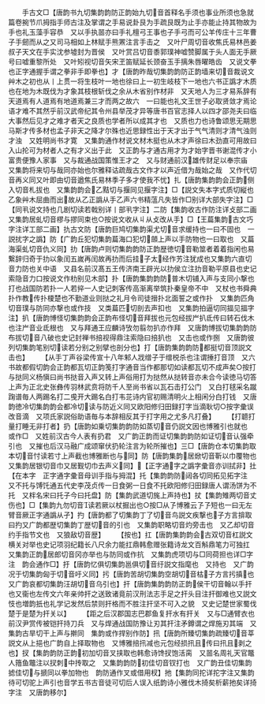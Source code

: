 <!-- { "loadSidebar": true } -->
　　手古文□【唐韵书九切集韵韵防正韵始九切音首释名手须也事业所须也急就篇卷捥节爪拇指手师古注及掌谓之手易说卦艮为手疏艮既为止手亦能止持其物故为手也礼玉藻手容恭　又以手执噐亦曰手礼檀弓王事也子手弓而可公羊传庄十三年曹子手劒而从之又司马相如上林赋手熊罴注言手击之　又叶尸周切音收焦氏易林邑姜叔子天文在手实沈参墟封为晋侯　又叶赏吕切音黍郭璞神嘘赞脚属于头人面无手厥号曰嘘重黎所处　又叶矧视切音矢宋玊笛赋延长颈奋玉手摛朱唇曜皓齿　又说文拳也正字通握手谓之拳非手即拳也】才【唐韵昨哉切集韵韵防正韵墙来切音裁说文艸木之初也从丨上贯一将生枝叶一地也徐曰上一初生岐枝下一地也六书正譌才木质也在地为木既伐为才象其枝根斩伐之余从木省别作材非　又天地人为三才易系辞有天道焉有人道焉有地道焉兼三才而两之故六　一曰能也礼文王世子必取贤敛才焉论语才难不其然乎前汉武帝纪其令州县举茂才异等唐书百官志择人以四才邵尧夫曰临大事然后见才之难才者天之良质也学者所以成其才也　又质也力也诗鲁颂思无期思马斯才传多材也孟子非天之降才尔殊也近思録性出于天才出于气气清则才清气浊则才浊　又姓明尚书才寛　又集韵通作材说文材木挺也从木才声徐曰木劲直可用故曰入山抡可为材者人之有才义出于此　又正韵与才通古用才为才始字晋书谢混传才小富贵便豫人家事　又与裁通战国策惟王才之　又与财通前汉雄传财足以奉宗庙　又集韵将来切与哉同亦始也尔雅释诂疏哉古文作才以声近借为哉始之哉　又作代切音再义同又叶即由切音遒焦氏易林季子多才使我不忧】扎【唐韵集韵韵会正韵侧入切音札拔也　又集韵韵会乙黠切与揠同见揠字注】□【説文失本字式质切縦也乙象艸木屈曲而出故从乙正譌从手乙声六书精蕰凡失皆作□别详大部失字注】□【同丮说文持也几剧切读若戟别详丨部丮字注】二防【集韵收古作防注详攴部二画　又集韵居虬切音樛与摎同束也○按说文收从丩从攴改从手】□【王萹集韵古文巧字注详工部二画】扏古文防【唐韵巨鸠切集韵渠尤切音求缓持也一曰不固也　一説扰字之譌】防【广韵丘犯切集韵萹海口犯切顩上声以手防物也一曰取也　又萹海渠虬切音仇义同】扐【唐韵卢则切集韵韵防正韵歴徳切音勒筮者着着指闲也易繋辞归奇于扐以象闰五嵗再闰故再扐而后挂子太经作艻注犹成也又集韵六直切音力防也关中语　又县名前汉髙五王传济南王辟光以扐侯立注扐音勒平原县也史记索隐音力口按说文作朸别见木部】扑【唐韵集韵韵防普木切铺入声与支同小撃也打也战国防若扑一人若捽一人史记刺客传高渐离举筑扑秦皇帝不中　又杖也书舜典扑作教传扑榎楚也不勤道业则挞之礼月令司徒搢扑北面誓之或作扑　又集韵匹角切音璞与防同亦撃也或作技　又类萹匹切剖去声扣也　又集韵拍逼切同揊见揊字注】扒【唐韵博怪切集韵韵会正韵布怪切音拜拔也元包经拔屵扒氐传曰转石伐木也注屵音业氐根也　又与拜通王应麟诗攷勿翦勿扒亦作拜　又唐韵博拔切集韵韵防布拔切音八破也史记封禅书掊视得鼎注索隐曰掊扒也　又击也或作捌　又唐韵彼列切集韵笔别切读若分别之别擘也剖分也】打【唐韵集韵韵防都挺切音顶説文击也】
　　【从手丁声谷梁传宣十八年邾人戕缯子于缯棁杀也注谓捶打音顶　又六书故都假切韵会正韵都瓦切正韵笺打字通音当作都那切如读都瓦切不成声矣○按打与挞同义杨愼曰尚书挞音入声又转上声俗用打为挞然从挞转音亦未合今读徳马切答上声为正北史张彝传羽林武贲将防千人至尚书省以瓦石击打公门　又白打毬采名蹴踘谱毎人两踢名打二曵开大踢名白打韦苝诗内官初赐清明火上相闲分白打钱　又唐韵徳冷切集韵韵会都冷切读与防近义同又欧阳修归田録打字当滴耿切○按字彚误改音滴　又项氏家説俗助语毎与本辞相反其于打字用之尤多凡打叠】
　　【打聼打量打睡无非打者】扔【唐韵如乗切集韵韵防如蒸切音仍説文因也博雅引也就也　或作□　又姓前汉古今人表有扔君　又广韵正韵而证切集韵韵防如证切音认强牵引也　又摧也后汉马融广成颂窜伏扔轮注言为轮所摧也】三□【唐韵仓本切集韵取本切音忖读若寸上声截也博雅断也与同】防【唐韵集韵居焮切音靳以巾覆物也　又集韵居银切音巾又居觐切巾去声义同】【正字通字之譌字彚音亦训拭非】扗【在本字　正字通字彚音母训手指与拇混】托【集韵韵防闼各切同拓见拓字注　又不托与馎饦通五代史李茂贞传一日食粥一日食不托欧阳修归田録唐人谓汤饼为不托　又柈名宋曰托子今曰托盘】防【集韵武道切旄上声持也】扙【集韵雉两切音丈伤也】□【集韵九勿切音读若厥以杖掘出也○按□从孒博雅云孒孒短也一曰无左臂音厥正字通譌从孑】扚【唐韵都了切集韵丁了切音鸟説文疾撃也子方言揜取曰扚又广韵都歴切集韵丁歴切音的引也　又集韵职略切音灼旁击也　又乙却切音约手指节文也　又狼敌切音歴】
　　【按也】扛【唐韵集韵韵会古双切音杠説文横关对举也史记项羽纪籍长八尺余力能扛鼎韩愈赠张籍诗龙文百斛鼎笔力可独扛　又集韵正韵居郎切音冈亦举也与防同或作抗　又集韵虎项切与□同荷担也详□字注　韵会通作□】扜【唐韵忆俱切集韵邕俱切音纡説文指麾也　又持也　又广韵况于切集韵匈于切音吁义同】扝【唐韵苦胡切集韵空胡切音枯子方言扝搷也　又广韵哀都切集韵汪胡切音乌引也】扞【唐韵集韵韵防正韵侯干切音翰以手扞也又衞也左传文六年亲帅扞之送致诸竟前汉刑法志手足之扞头目注扞御难也又説文忮也増韵扺也礼学记发然后禁则扞格而不胜注扞坚不可入之貌　又史记楚世家蜀伐楚于是楚为扞关以】
　　【距之后汉郡国志巴郡鱼复扞水有扞关　又与□通臂衣也前汉尹赏传被铠扞持刀兵　又与焊通战国防豫让刃其扞注矛鐏谓之焊施刃其端　又集韵古旱切干上声与擀同　集韵或作捍别作防】扟【唐韵所臻切集韵疏臻切音莘説文从上挹也广韵自上择取物也　又博雅掊扟减也元包经损扟且传曰扟且剥之也】扠【集韵韵防正韵初加切音叉挟取也韩愈诗馋扠饱活脔　又噐名周礼天官鼈人簎鱼鼈注以扠刺中抟取之　又集韵韵防初佳切音钗打也　又广韵丑佳切集韵摅佳切与搋同以拳加物也　韵防通作叉或借用杈】扡【集韵同拕详拕字注又集韵待可切驼上声引也音学五书古音徒可切后人误入纸韵诗小雅伐木掎矣析薪扡矣详掎字注　又唐韵移尔】
